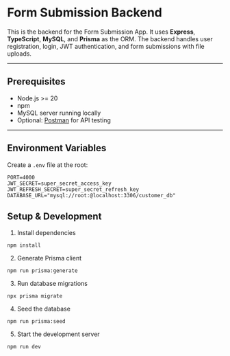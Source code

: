 # Form Submission Backend

This is the backend for the Form Submission App. It uses **Express**, **TypeScript**, **MySQL**, and **Prisma** as the ORM. The backend handles user registration, login, JWT authentication, and form submissions with file uploads.

---

## Prerequisites

- Node.js >= 20
- npm
- MySQL server running locally
- Optional: [Postman](https://www.postman.com/) for API testing

---

## Environment Variables

Create a `.env` file at the root:

```env
PORT=4000
JWT_SECRET=super_secret_access_key
JWT_REFRESH_SECRET=super_secret_refresh_key
DATABASE_URL="mysql://root:@localhost:3306/customer_db"
```

## Setup & Development

1. Install dependencies

```
npm install
```


2. Generate Prisma client

```
npm run prisma:generate
```

3. Run database migrations

```
npx prisma migrate
```

4. Seed the database

```
npm run prisma:seed
```

5. Start the development server

```
npm run dev
```